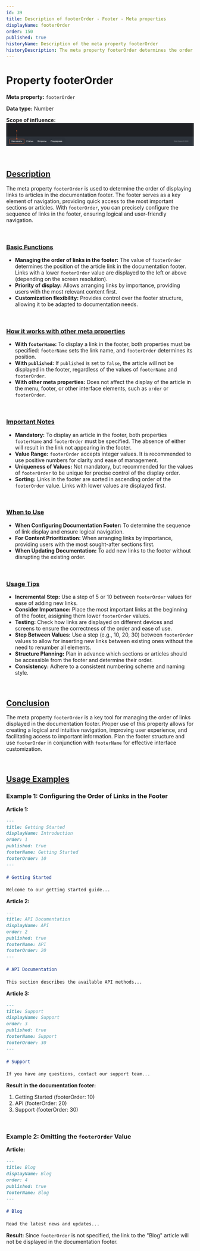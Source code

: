 ```yaml
---
id: 39
title: Description of footerOrder - Footer - Meta properties
displayName: footerOrder
order: 150
published: true
historyName: Description of the meta property footerOrder
historyDescription: The meta property footerOrder determines the order of displaying links in the documentation footer, improving navigation and access to important sections.
---
```


# Property footerOrder

**Meta property:** `footerOrder`

**Data type:** Number

**Scope of influence:**
![Property influence](https://raw.githubusercontent.com/SolarSpaceTech/product-documentation-content/refs/heads/main/ru/documentation/markdown/images/footer-order.png)

<br/>

## [Description](description)

The meta property `footerOrder` is used to determine the order of displaying links to articles in the documentation footer. The footer serves as a key element
of navigation, providing quick access to the most important sections or articles. With `footerOrder`, you can precisely configure the sequence of links
in the footer, ensuring logical and user-friendly navigation.

<br/>

### [Basic Functions](basic-functions)

- **Managing the order of links in the footer:** The value of `footerOrder` determines the position of the article link in the documentation footer.
  Links with a lower `footerOrder` value are displayed to the left or above (depending on the screen resolution).
- **Priority of display:** Allows arranging links by importance, providing users with the most relevant content first.
- **Customization flexibility:** Provides control over the footer structure, allowing it to be adapted to documentation needs.

<br/>

### [How it works with other meta properties](with-other-properties)

- **With `footerName`:** To display a link in the footer, both properties must be specified: `footerName` sets the link name, and `footerOrder` determines its position.
- **With `published`:** If `published` is set to `false`, the article will not be displayed in the footer, regardless of the values of `footerName` and `footerOrder`.
- **With other meta properties:** Does not affect the display of the article in the menu, footer, or other interface elements, such as `order` or `footerOrder`.

<br/>

### [Important Notes](notes)

- **Mandatory:** To display an article in the footer, both properties `footerName` and `footerOrder` must be specified. The absence of either will result in the link not appearing in the footer.
- **Value Range:** `footerOrder` accepts integer values. It is recommended to use positive numbers for clarity and ease of management.
- **Uniqueness of Values:** Not mandatory, but recommended for the values of `footerOrder` to be unique for precise control of the display order.
- **Sorting:** Links in the footer are sorted in ascending order of the `footerOrder` value. Links with lower values are displayed first.

<br/>

### [When to Use](when-to-use)

- **When Configuring Documentation Footer:** To determine the sequence of link display and ensure logical navigation.
- **For Content Prioritization:** When arranging links by importance, providing users with the most sought-after sections first.
- **When Updating Documentation:** To add new links to the footer without disrupting the existing order.

<br/>

### [Usage Tips](advice)

- **Incremental Step:** Use a step of 5 or 10 between `footerOrder` values for ease of adding new links.
- **Consider Importance:** Place the most important links at the beginning of the footer, assigning them lower `footerOrder` values.
- **Testing:** Check how links are displayed on different devices and screens to ensure the correctness of the order and ease of use.
- **Step Between Values:** Use a step (e.g., 10, 20, 30) between `footerOrder` values to allow for inserting new links between existing ones without the need to renumber all elements.
- **Structure Planning:** Plan in advance which sections or articles should be accessible from the footer and determine their order.
- **Consistency:** Adhere to a consistent numbering scheme and naming style.

<br/>

## [Conclusion](conclusion)

The meta property `footerOrder` is a key tool for managing the order of links displayed in the documentation footer. Proper use of this property allows for creating a logical and intuitive navigation, improving user experience, and facilitating access to important information. Plan the footer structure and use `footerOrder` in conjunction with `footerName` for effective interface customization.

<br/>

## [Usage Examples](examples)

### Example 1: Configuring the Order of Links in the Footer

**Article 1:**

```md
---
title: Getting Started
displayName: Introduction
order: 1
published: true
footerName: Getting Started
footerOrder: 10
---

# Getting Started

Welcome to our getting started guide...
```

**Article 2:**

```md
---
title: API Documentation
displayName: API
order: 2
published: true
footerName: API
footerOrder: 20
---

# API Documentation

This section describes the available API methods...
```

**Article 3:**

```md
---
title: Support
displayName: Support
order: 3
published: true
footerName: Support
footerOrder: 30
---

# Support

If you have any questions, contact our support team...
```

**Result in the documentation footer:**

1. Getting Started (footerOrder: 10)
2. API (footerOrder: 20)
3. Support (footerOrder: 30)

<br/>

### Example 2: Omitting the `footerOrder` Value

**Article:**

```md
---
title: Blog
displayName: Blog
order: 4
published: true
footerName: Blog
---

# Blog

Read the latest news and updates...
```

**Result:** Since `footerOrder` is not specified, the link to the "Blog" article will not be displayed in the documentation footer.
